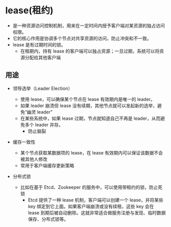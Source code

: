 # lease(租约)
+ 是一种资源访问控制机制，用来在一定时间内授予客户端对某资源的独占访问权限。
+ 它的核心作用是协调多个节点对共享资源的访问，防止冲突和不一致。
+ lease 是有过期时间的锁。
    + 在租期内，持有 lease 的客户端可以独占资源；一旦过期，系统可以将资源分配给其他客户端

## 用途
+ 领导选举（Leader Election）
    + 使用 lease，可以确保某个节点在 lease 有效期内是唯一的 leader。
    + 如果 leader 崩溃但 lease 没有续期，其他节点就可以发起新的选举，避免“幽灵 leader”
    + 在某些系统中，如果 lease 过期，节点就知道自己不再是 leader，从而避免多个 leader 并存。
        + 防止脑裂

+ 缓存一致性
    + 某个节点获取某数据项的 lease，在 lease 有效期内可以保证该数据不会被其他人修改
    + 常用于客户端缓存更新策略

+ 分布式锁
    + 比如在基于 Etcd、Zookeeper 的服务中，可以使用带租约的锁，防止死锁
        + Etcd 提供了一种 lease 机制，客户端可以创建一个 lease，并将某些 key 绑定到它上面。如果客户端崩溃或没有续租，这些 key 会在 lease 到期后被自动删除。这就非常适合做服务注册与发现、临时数据保存、分布式锁等。